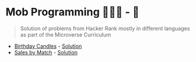# Mob Programming 👨🏻‍💻 - 🧠

> Solution of problems from Hacker Rank mostly in different languages as part of the Microverse Curriculum

- [Birthday Candles](https://www.hackerrank.com/challenges/birthday-cake-candles/problem) - [Solution](./solutions/BirthdayCakeCandles.js)
- [Sales by Match](https://www.hackerrank.com/challenges/sock-merchant/problem?isFullScreen=true) - [Solution](./solutions/SaleByMatch.js)
